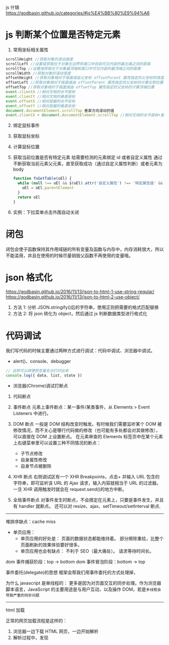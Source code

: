 js 什锦
https://godbasin.github.io/categories/#js%E4%BB%80%E9%94%A6

# js 判断某个位置是否特定元素

1. 常用坐标相关属性

```js
scrollHeight //获取对象的滚动高度
scrollLeft //设置或获取位于对象左边界和窗口中目前可见内容的最左端之间的距离
scrollTop //设置或获取位于对象最顶端和窗口中可见内容的最顶端之间的距离
scrollWidth //获取对象的滚动宽度
offsetHeight //获取对象相对于版面或由父坐标 offsetParent 属性指定的父坐标的高度
offsetLeft //获取对象相对于版面或由 offsetParent 属性指定的父坐标的计算左侧位置
offsetTop //获取对象相对于版面或由 offsetTop 属性指定的父坐标的计算顶端位置
event.clientX //相对文档的水平座标
event.clientY //相对文档的垂直座标
event.offsetX //相对容器的水平坐标
event.offsetY //相对容器的垂直坐标
document.documentElement.scrollTop 垂直方向滚动的值
event.clientX + document.documentElement.scrollTop //相对文档的水平座标+垂直方向滚动的量
```

2. 绑定鼠标事件

3. 获取鼠标坐标

4. 计算鼠标位置

5. 获取当前位置是否有特定元素
   给需要检测的元素绑定 id 或者自定义属性
   通过不断获取当前元素父元素，直至获取成功（通过自定义属性判断）或者元素为 body
   ```js
   function fnGetTable(oEl) {
     while (null !== oEl && $(oEl).attr('自定义属性') !== '特定属性值' && target.tagName !== 'BODY') {
       oEl = oEl.parentElement
     }
     return oEl
   }
   ```
6. 实例：下拉菜单点击外围自动关闭

# 闭包

闭包会使子函数保持其作用域链的所有变量及函数与内存中，内存消耗很大，所以不能滥用，并且在使用的时候尽量销毁父函数不再使用的变量哦。

# json 格式化

https://godbasin.github.io/2016/11/13/json-to-html-1-use-string-regular/
https://godbasin.github.io/2016/11/13/json-to-html-2-use-object/

1. 方法 1: 分析 JSON.stringify()后的字符串，使用正则把需要的格式匹配替换
2. 方法 2: 将 json 转化为 object，然后通过 js 判断数据类型进行格式化

# 代码调试

我们写代码的时候主要通过两种方式进行调试：代码中调试、浏览器中调试。

- alert()、console、debugger

```js
// 这样可以顺便把变量名也打印出来
console.log({ data, list, state })
```

- 浏览器(Chrome)调试打断点

1. 代码断点
2. 事件断点
   元素上事件断点：某一事件/某类事件，从 Elements > Event Listeners 中进行。
3. DOM 断点
   一般是 DOM 结构改变时触发。有时候我们需要监听某个 DOM 被修改情况，而不关心是哪行代码做的修改（也可能有多处都会对其做修改），可以直接在 DOM 上设置断点。
   在元素审查的 Elements 标签页中在某个元素上右键菜单里可以设置三种不同情况的断点：

   - 子节点修改
   - 自身属性修改
   - 自身节点被删除

4. XHR 断点
   右侧调试区有一个 XHR Breakpoints，点击+ 并输入 URL 包含的字符串，即可监听该 URL 的 Ajax 请求，输入内容就相当于 URL 的过滤器。
   一旦 XHR 调用触发时就会在 request.send()的地方中断。
5. 全局事件断点
   对事件发生时断点，不会限定在元素上，只要是事件发生，并且有 handler 就断点。
   还可以对 resize、ajax、setTimeout/setInterval 断点.

---

堆排序缺点：cache miss

- 单页应用：
  - 单页应用的好处是：
    页面的数据状态都能维持着。
    部分擦除重绘，比整个页面刷新的效果体验要好很多。
  - 单页应用也会有缺点：
    不利于 SEO（最大痛处）。
    请求等待时间长。

dom 事件捕获阶段：top -> bottom
dom 事件冒泡阶段：bottom -> top

事件委托(delegate)的思想
框架会帮我们用事件委托的方式处理掉，

为什么 javascript 是单线程的：
更多是因为对页面交互的同步处理。作为浏览器脚本语言，JavaScript 的主要用途是与用户互动，以及操作 DOM，若是`多线程会导致严重的同步问题`

---

html 加载

正常的网页加载流程是这样的：

1. 浏览器一边下载 HTML 网页，一边开始解析
2. 解析过程中，发现<script>标签
3. 暂停解析，网页渲染的控制权转交给 JavaScript 引擎
4. 如果<script>标签引用了外部脚本，就下载该脚本，否则就直接执行
5. 执行完毕，控制权交还渲染引擎，恢复往下解析 HTML 网页

**将 js 放在 body 的最后面，可以避免资源阻塞，同时使静态的 html 页面迅速显示。**
如果外部脚本加载时间很长（比如一直无法完成下载），就会造成网页长时间失去响应，浏览器就会呈现“假死”状态，这被称为“阻塞效应”。
`html 需要等 head 中所有的 js 和 css 加载完成后才会开始绘制，但是 html 不需要等待放在 body 最后的 js 下载执行就会开始绘制。`

**将 css 放在 head 里，可避免浏览器渲染的重复计算。**
经过上面的渲染过程，我们知道 Layout 的计算是比较消耗性能的，所以我们在开始计算 Render Tree 之前，就把所有的 css 文件拿到，`这样可减少 Repaint 和 Reflow。`
